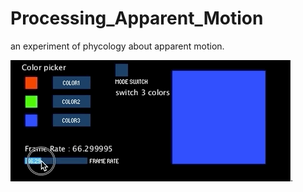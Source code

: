 # Processing_Apparent_Motion

an experiment of phycology about apparent motion.

![image](https://github.com/doremi31618/Processing_Apparent_Motion/blob/master/pic/apparentMotion.gif).
